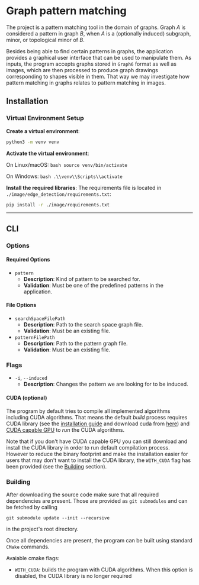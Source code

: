 # Graph pattern matching

The project is a pattern matching tool in the domain of graphs.
Graph *A* is considered a pattern in graph *B*, when *A* 
is a (optionally induced) subgraph, minor, or topological minor of *B*.

Besides being able to find certain patterns in graphs, 
the application provides a graphical user interface 
that can be used to manipulate them.
As inputs, the program accepts graphs stored in `Graph6` format as well as images, 
which are then processed to produce graph drawings corresponding to shapes visible in them.
That way we may investigate how pattern matching in graphs relates to pattern matching in images.

## Installation
### Virtual Environment Setup
**Create a virtual environment**:
   ```bash
   python3 -m venv venv
   ```
**Activate the virtual environment**:

On Linux/macOS:
     ```bash
     source venv/bin/activate
     ```

     
On Windows:
     ```bash
     .\\venv\\Scripts\\activate
     ```
     
**Install the required libraries**:
   The requirements file is located in `./image/edge_detection/requirements.txt`:
   ```bash
   pip install -r ./image/requirements.txt
   ```
---

## CLI 


### Options

#### Required Options
- `pattern`
  - **Description**: Kind of pattern to be searched for.
  - **Validation**: Must be one of the predefined patterns in the application.

#### File Options
- `searchSpaceFilePath`
  - **Description**: Path to the search space graph file.
  - **Validation**: Must be an existing file.
- `patternFilePath`
  - **Description**: Path to the pattern graph file.
  - **Validation**: Must be an existing file.

### Flags
- `-i`, `--induced`
  - **Description**: Changes the pattern we are looking for to be induced.



#### CUDA (optional)
The program by default tries to compile all implemented algorithms including CUDA algorithms. That means the default *build* process requires CUDA library (see the [installation guide](https://docs.nvidia.com/cuda/cuda-installation-guide-linux/index.html) and download cuda from [here](https://developer.nvidia.com/cuda-downloads)) and [CUDA capable GPU](https://developer.nvidia.com/cuda-gpus) to *run* the CUDA algorithms. 

Note that if you don't have CUDA capable GPU you can still download and install the CUDA library in order to run default compilation process. However to reduce the binary footprint and make the installation easier for users that may don't want to install the CUDA library, the `WITH_CUDA` flag has been provided (see the [Building](#building) section).

### Building 

After downloading the source code make sure that all required dependencies are present.
Those are provided as `git submodules` and can be fetched by calling
```
git submodule update --init --recursive
```
in the project's root directory.

Once all dependencies are present, the program can be built using standard `CMake` commands.

Avaiable cmake flags:
- `WITH_CUDA`: builds the program with CUDA algorithms. When this option is disabled, the CUDA library is no longer required
